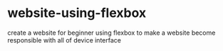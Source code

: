 # website-using-flexbox
create a website for beginner using flexbox to make a website become responsible with all of device interface
